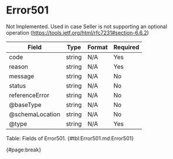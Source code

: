 <!--
    ATTENTION: This file was generated via gradle!
               Do NOT manually edit this file! Any such changes will be overwritten!
-->

# Error501

Not Implemented.
Used in case Seller is not supporting an optional operation (https://tools.ietf.org/html/rfc7231#section-6.6.2)

| Field | Type | Format | Required |
| ------- | ------- | ------- | --- |
| code | string | N/A | Yes |
| reason | string | N/A | Yes |
| message | string | N/A | No |
| status | string | N/A | No |
| referenceError | string | N/A | No |
| @baseType | string | N/A | No |
| @schemaLocation | string | N/A | No |
| @type | string | N/A | Yes |

Table: Fields of Error501. {#tbl:Error501.md:Error501}

{#page:break}
